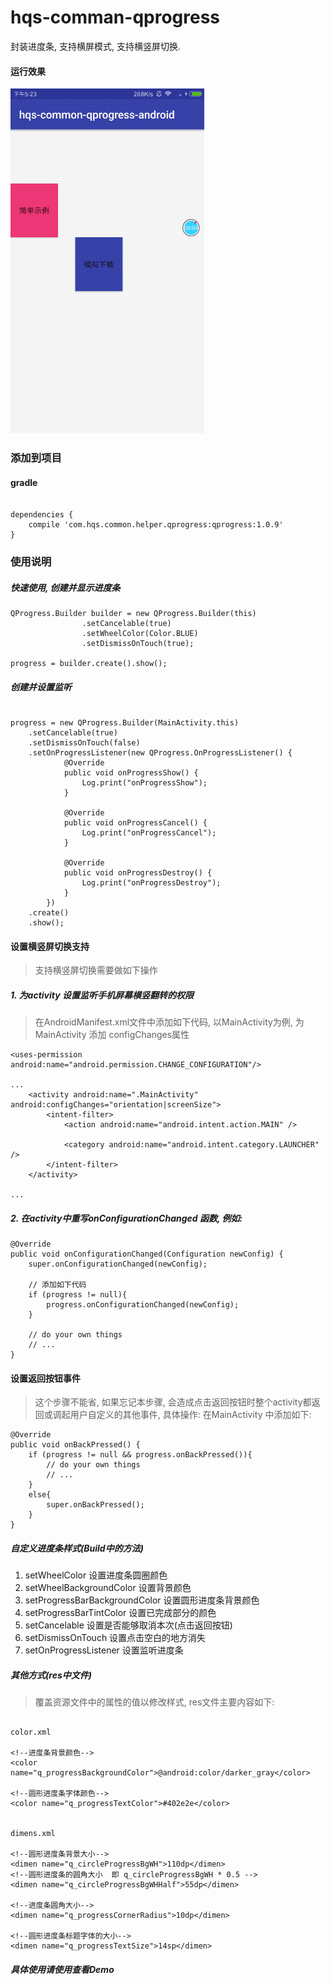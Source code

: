 # hqs-comman-qprogress
封装进度条, 支持横屏模式, 支持横竖屏切换.

#### 运行效果
![运行效果图](https://github.com/hqs5678/hqs-comman-qprogress-android/blob/master/2017-07-11%2017_26_07.gif)



### 添加到项目

#### gradle

```

dependencies {
    compile 'com.hqs.common.helper.qprogress:qprogress:1.0.9'
}

```

### 使用说明

##### 快速使用, 创建并显示进度条
```
QProgress.Builder builder = new QProgress.Builder(this)
                .setCancelable(true)
                .setWheelColor(Color.BLUE)
                .setDismissOnTouch(true);

progress = builder.create().show();

```

##### 创建并设置监听

```

progress = new QProgress.Builder(MainActivity.this)
    .setCancelable(true)
    .setDismissOnTouch(false)
    .setOnProgressListener(new QProgress.OnProgressListener() {
            @Override
            public void onProgressShow() {
                Log.print("onProgressShow");
            }

            @Override
            public void onProgressCancel() {
                Log.print("onProgressCancel");
            }

            @Override
            public void onProgressDestroy() {
                Log.print("onProgressDestroy");
            }
        })
    .create()
    .show();

```


#### 设置横竖屏切换支持
> 支持横竖屏切换需要做如下操作
##### 1. 为activity 设置监听手机屏幕横竖翻转的权限
> 在AndroidManifest.xml文件中添加如下代码, 以MainActivity为例, 为MainActivity 添加 configChanges属性


```
<uses-permission android:name="android.permission.CHANGE_CONFIGURATION"/>

...
    <activity android:name=".MainActivity" android:configChanges="orientation|screenSize">
        <intent-filter>
            <action android:name="android.intent.action.MAIN" />

            <category android:name="android.intent.category.LAUNCHER" />
        </intent-filter>
    </activity>

...

```
##### 2. 在activity中重写onConfigurationChanged 函数, 例如:
```
@Override
public void onConfigurationChanged(Configuration newConfig) {
    super.onConfigurationChanged(newConfig);

    // 添加如下代码
    if (progress != null){
        progress.onConfigurationChanged(newConfig);
    }

    // do your own things
    // ...
}
```

#### 设置返回按钮事件
> 这个步骤不能省, 如果忘记本步骤, 会造成点击返回按钮时整个activity都返回或调起用户自定义的其他事件, 具体操作: 在MainActivity 中添加如下:

```
@Override
public void onBackPressed() {
    if (progress != null && progress.onBackPressed()){
        // do your own things
        // ...
    }
    else{
        super.onBackPressed();
    }
}

```


##### 自定义进度条样式(Build中的方法)

1. setWheelColor  设置进度条圆圈颜色
1. setWheelBackgroundColor 设置背景颜色
1. setProgressBarBackgroundColor  设置圆形进度条背景颜色
1. setProgressBarTintColor 设置已完成部分的颜色
1. setCancelable  设置是否能够取消本次(点击返回按钮)
1. setDismissOnTouch  设置点击空白的地方消失
1. setOnProgressListener  设置监听进度条

##### 其他方式(res中文件)
> 覆盖资源文件中的属性的值以修改样式, res文件主要内容如下:

```

color.xml

<!--进度条背景颜色-->
<color name="q_progressBackgroundColor">@android:color/darker_gray</color>

<!--圆形进度条字体颜色-->
<color name="q_progressTextColor">#402e2e</color>


dimens.xml

<!--圆形进度条背景大小-->
<dimen name="q_circleProgressBgWH">110dp</dimen>
<!--圆形进度条的圆角大小  即 q_circleProgressBgWH * 0.5 -->
<dimen name="q_circleProgressBgWHHalf">55dp</dimen>

<!--进度条圆角大小-->
<dimen name="q_progressCornerRadius">10dp</dimen>

<!--圆形进度条标题字体的大小-->
<dimen name="q_progressTextSize">14sp</dimen>

```

##### 具体使用请使用查看Demo
